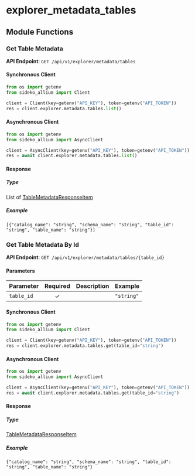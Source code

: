 # explorer_metadata_tables

## Module Functions
### Get Table Metadata <a name="list"></a>



**API Endpoint**: `GET /api/v1/explorer/metadata/tables`

#### Synchronous Client

```python
from os import getenv
from sideko_allium import Client

client = Client(key=getenv("API_KEY"), token=getenv("API_TOKEN"))
res = client.explorer.metadata.tables.list()

```

#### Asynchronous Client

```python
from os import getenv
from sideko_allium import AsyncClient

client = AsyncClient(key=getenv("API_KEY"), token=getenv("API_TOKEN"))
res = await client.explorer.metadata.tables.list()

```

#### Response

##### Type
List of [TableMetadataResponseItem](/sideko_allium/types/models/table_metadata_response_item.py)

##### Example
`[{"catalog_name": "string", "schema_name": "string", "table_id": "string", "table_name": "string"}]`

### Get Table Metadata By Id <a name="get"></a>



**API Endpoint**: `GET /api/v1/explorer/metadata/tables/{table_id}`

#### Parameters

| Parameter | Required | Description | Example |
|-----------|:--------:|-------------|--------|
| `table_id` | ✓ |  | `"string"` |

#### Synchronous Client

```python
from os import getenv
from sideko_allium import Client

client = Client(key=getenv("API_KEY"), token=getenv("API_TOKEN"))
res = client.explorer.metadata.tables.get(table_id="string")

```

#### Asynchronous Client

```python
from os import getenv
from sideko_allium import AsyncClient

client = AsyncClient(key=getenv("API_KEY"), token=getenv("API_TOKEN"))
res = await client.explorer.metadata.tables.get(table_id="string")

```

#### Response

##### Type
[TableMetadataResponseItem](/sideko_allium/types/models/table_metadata_response_item.py)

##### Example
`{"catalog_name": "string", "schema_name": "string", "table_id": "string", "table_name": "string"}`
<!-- CUSTOM DOCS START -->

<!-- CUSTOM DOCS END -->

